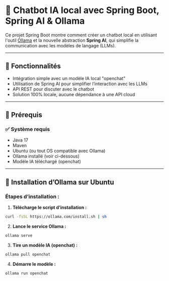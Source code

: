 # 🤖 Chatbot IA local avec Spring Boot, Spring AI & Ollama

Ce projet Spring Boot montre comment créer un chatbot local en utilisant l'outil [Ollama](https://ollama.com/) et la nouvelle abstraction **Spring AI**, qui simplifie la communication avec les modèles de langage (LLMs).

---

## 🚀 Fonctionnalités

- Intégration simple avec un modèle IA local "openchat"
- Utilisation de Spring AI pour simplifier l’interaction avec les LLMs
- API REST pour discuter avec le chatbot
- Solution 100% locale, aucune dépendance à une API cloud

---

## 🧰 Prérequis

### ✅ Système requis

- Java 17
- Maven
- Ubuntu (ou tout OS compatible avec Ollama)
- Ollama installé (voir ci-dessous)
- Modèle IA téléchargé (openchat)

---

## 🐧 Installation d’Ollama sur Ubuntu

### Étapes d’installation :

1. **Télécharge le script d’installation :**

```bash
curl -fsSL https://ollama.com/install.sh | sh

```
2. **Lance le service Ollama :**

```bash
ollama serve

```
3. **Tire un modèle IA (openchat) :**

```bash
ollama pull openchat

```
4. **Démarre le modèle :**

```bash
ollama run openchat

```
